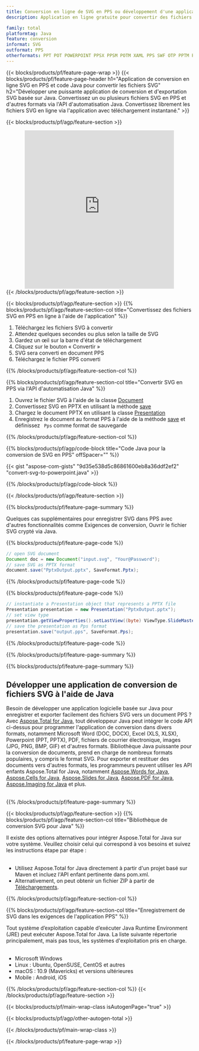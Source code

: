 ```yaml
---
title: Conversion en ligne de SVG en PPS ou développement d'une application basée sur Java pour convertir des fichiers SVG
description: Application en ligne gratuite pour convertir des fichiers SVG en PPS. Code de bibliothèque de conversion Java pour les documents SVG. 

family: total
platformtag: Java
feature: conversion
informat: SVG
outformat: PPS
otherformats: PPT POT POWERPOINT PPSX PPSM POTM XAML PPS SWF OTP PPTM POTX
---
```

{{< blocks/products/pf/feature-page-wrap >}}
{{< blocks/products/pf/feature-page-header h1="Application de conversion en ligne SVG en PPS et code Java pour convertir les fichiers SVG" h2="Développer une puissante application de conversion et d'exportation SVG basée sur Java. Convertissez un ou plusieurs fichiers SVG en PPS et d'autres formats via l'API d'automatisation Java. Convertissez librement les fichiers SVG en ligne via l'application avec téléchargement instantané." >}}


{{< blocks/products/pf/agp/feature-section >}}

<div class="container-fluid agp-content bg-white aboutfile box-1 vh100 section nopbtm">
<div class=container>
<div class=row>
<div class="demobox tc col-md-12 padding-0" align="center">

<iframe title="Application de conversion en ligne gratuite SVG vers PPS" style="border: none; height: 426px;" scrolling="no" src="https://total-conversion-app-65z5r2lp.k8s.dynabic.com/?to=pps&from=svg" id="child-iframe" width="80%"></iframe>

</div></div>
</div></div>
{{< /blocks/products/pf/agp/feature-section >}}


{{< blocks/products/pf/agp/feature-section >}}
{{% blocks/products/pf/agp/feature-section-col title="Convertissez des fichiers SVG en PPS en ligne à l'aide de l'application" %}}

1. Téléchargez les fichiers SVG à convertir
1. Attendez quelques secondes ou plus selon la taille de SVG
1. Gardez un œil sur la barre d'état de téléchargement
1. Cliquez sur le bouton « Convertir »
1. SVG sera converti en document PPS
1. Téléchargez le fichier PPS converti

{{% /blocks/products/pf/agp/feature-section-col %}}

{{% blocks/products/pf/agp/feature-section-col title="Convertir SVG en PPS via l'API d'automatisation Java" %}}


1. Ouvrez le fichier SVG à l'aide de la classe [Document](https://reference.aspose.com/pdf/java/com.aspose.pdf/Document)
2. Convertissez SVG en PPTX en utilisant la méthode [save](https://reference.aspose.com/pdf/java/com.aspose.pdf/Document#save-java.lang.String-int-)
3. Chargez le document PPTX en utilisant la classe [Presentation](https://reference.aspose.com/slides/java/com.aspose.slides/Presentation)
4. Enregistrez le document au format PPS à l'aide de la méthode [save](https://reference.aspose.com/slides/java/com.aspose.slides/Presentation#save-java.lang.String-int-) et définissez ` Pps` comme format de sauvegarde



{{% /blocks/products/pf/agp/feature-section-col %}}

{{% blocks/products/pf/agp/code-block title="Code Java pour la conversion de SVG en PPS" offSpacer="" %}}
{{< gist "aspose-com-gists" "9d35e538d5c86861600eb8a36ddf2ef2" "convert-svg-to-powerpoint.java" >}}
{{% /blocks/products/pf/agp/code-block %}}

{{< /blocks/products/pf/agp/feature-section >}}

{{% blocks/products/pf/feature-page-summary %}}

Quelques cas supplémentaires pour enregistrer SVG dans PPS avec d'autres fonctionnalités comme Exigences de conversion, Ouvrir le fichier SVG crypté via Java.

{{% blocks/products/pf/feature-page-code %}}


```java
// open SVG document
Document doc = new Document("input.svg", "Your@Password");
// save SVG as PPTX format 
document.save("PptxOutput.pptx", SaveFormat.Pptx); 

```


{{% /blocks/products/pf/feature-page-code %}}
{{% blocks/products/pf/feature-page-code %}}


```java
// instantiate a Presentation object that represents a PPTX file
Presentation presentation = new Presentation("PptxOutput.pptx");
// set view type
presentation.getViewProperties().setLastView((byte) ViewType.SlideMasterView);
// save the presentation as Pps format
presentation.save("output.pps", SaveFormat.Pps);    
```


{{% /blocks/products/pf/feature-page-code %}}


{{% /blocks/products/pf/feature-page-summary %}}

{{% blocks/products/pf/feature-page-summary %}}

<h2>Développer une application de conversion de fichiers SVG à l'aide de Java</h2>

Besoin de développer une application logicielle basée sur Java pour enregistrer et exporter facilement des fichiers SVG vers un document PPS ? Avec [Aspose.Total for Java](https://products.aspose.com/total/fr/java/), tout développeur Java peut intégrer le code API ci-dessus pour programmer l'application de conversion dans divers formats, notamment Microsoft Word (DOC, DOCX), Excel (XLS, XLSX), Powerpoint (PPT, PPTX), PDF, fichiers de courrier électronique, images (JPG, PNG, BMP, GIF) et d'autres formats. Bibliothèque Java puissante pour la conversion de documents, prend en charge de nombreux formats populaires, y compris le format SVG. Pour exporter et restituer des documents vers d'autres formats, les programmeurs peuvent utiliser les API enfants Aspose.Total for Java, notamment [Aspose.Words for Java](https://products.aspose.com/words/fr/java/), [Aspose.Cells for Java](https://products.aspose.com/cells/fr/java/), [Aspose.Slides for Java](https://products.aspose.com/slides/fr/java/), [Aspose.PDF for Java](https://products.aspose.com/pdf/fr/java/), [Aspose.Imaging for Java](https://products.aspose.com/imaging/fr/java/) et plus.<br /><br />

{{% /blocks/products/pf/feature-page-summary %}}

{{< blocks/products/pf/agp/feature-section >}}
{{% blocks/products/pf/agp/feature-section-col title="Bibliothèque de conversion SVG pour Java" %}}

Il existe des options alternatives pour intégrer Aspose.Total for Java sur votre système. Veuillez choisir celui qui correspond à vos besoins et suivez les instructions étape par étape :<br /><br />

- Utilisez Aspose.Total for Java directement à partir d'un projet basé sur Maven et incluez l'API enfant pertinente dans pom.xml.
- Alternativement, on peut obtenir un fichier ZIP à partir de [Téléchargements](https://releases.aspose.com/total/java).

{{% /blocks/products/pf/agp/feature-section-col %}}

{{% blocks/products/pf/agp/feature-section-col title="Enregistrement de SVG dans les exigences de l'application PPS" %}}

Tout système d’exploitation capable d’exécuter Java Runtime Environment (JRE) peut exécuter Aspose.Total for Java. La liste suivante répertorie principalement, mais pas tous, les systèmes d'exploitation pris en charge. <br /><br />
- Microsoft Windows
- Linux : Ubuntu, OpenSUSE, CentOS et autres
- macOS : 10.9 (Mavericks) et versions ultérieures
- Mobile : Android, iOS

{{% /blocks/products/pf/agp/feature-section-col %}}
{{< /blocks/products/pf/agp/feature-section >}}

{{< blocks/products/pf/main-wrap-class isAutogenPage="true" >}}

{{< blocks/products/pf/agp/other-autogen-total >}}

{{< /blocks/products/pf/main-wrap-class >}}

{{< /blocks/products/pf/feature-page-wrap >}}
